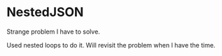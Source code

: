 # NestedJSON
Strange problem I have to solve.

Used nested loops to do it.
Will revisit the problem when I have the time.
